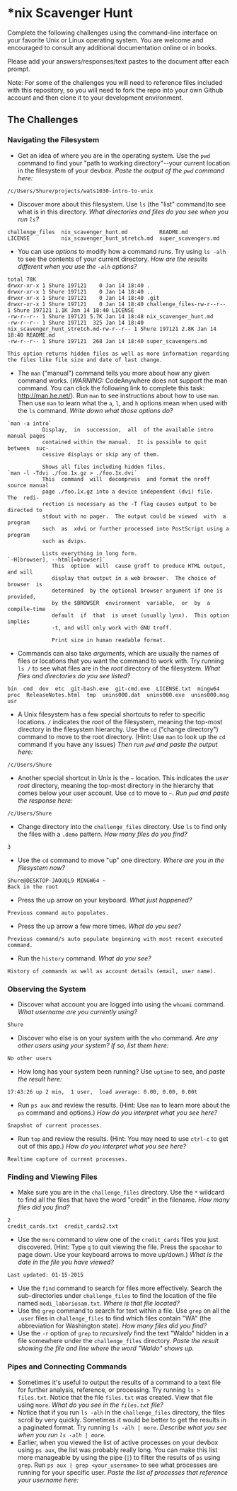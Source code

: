 # *nix Scavenger Hunt

Complete the following challenges using the command-line interface on your favorite
Unix or Linux operating system. You are welcome and encouraged to consult any
additional documentation online or in books.

Please add your answers/responses/text pastes to the document after each prompt.

Note: For some of the challenges you will need to reference files included with
this repository, so you will need to fork the repo into your own Github account
and then clone it to your development environment.

## The Challenges

### Navigating the Filesystem

* Get an idea of where you are in the operating system. Use the `pwd` command to find your "path to working directory"--your current location in the filesystem of your devbox. *Paste the output of the `pwd` command here:* 

```
/c/Users/Shure/projects/wats1030-intro-to-unix
```

* Discover more about this filesystem. Use `ls` (the "list" command)to see what is in this directory. *What directories and files do you see when you run `ls`?* 

```
challenge_files  nix_scavenger_hunt.md          README.md
LICENSE          nix_scavenger_hunt_stretch.md  super_scavengers.md
```

* You can use *options* to modify how a command runs. Try using `ls -alh` to see the contents of your current directory. *How are the results different when you use the `-alh` options?*

```
total 78K
drwxr-xr-x 1 Shure 197121    0 Jan 14 18:40 .
drwxr-xr-x 1 Shure 197121    0 Jan 14 18:40 ..
drwxr-xr-x 1 Shure 197121    0 Jan 14 18:40 .git
drwxr-xr-x 1 Shure 197121    0 Jan 14 18:40 challenge_files-rw-r--r-- 1 Shure 197121 1.1K Jan 14 18:40 LICENSE
-rw-r--r-- 1 Shure 197121 5.7K Jan 14 18:48 nix_scavenger_hunt.md
-rw-r--r-- 1 Shure 197121  325 Jan 14 18:40 nix_scavenger_hunt_stretch.md-rw-r--r-- 1 Shure 197121 2.8K Jan 14 18:40 README.md
-rw-r--r-- 1 Shure 197121  268 Jan 14 18:40 super_scavengers.md

This option returns hidden files as well as more information regarding the files like file size and date of last change.
```

* The `man` ("manual") command tells you more about how any given command works. (*WARNING:* CodeAnywhere does not support the man command. You can click the following link to complete this task: http://man.he.net/). Run `man` to see instructions about how to use `man`. Then use `man` to learn what the `a`, `l`, and `h` options mean when used with the `ls` command. *Write down what those options do?*

```
`man -a intro`
           Display,  in  succession,  all  of the available intro manual pages
           contained within the manual.  It is possible to quit  between  suc-
           cessive displays or skip any of them.

           Shows all files including hidden files.
`man -l -Tdvi ./foo.1x.gz > ./foo.1x.dvi`
           This  command  will  decompress  and format the nroff source manual
           page ./foo.1x.gz into a device independent (dvi) file.   The  redi-
           rection is necessary as the -T flag causes output to be directed to
           stdout with no pager.  The output could be viewed  with  a  program
           such  as  xdvi or further processed into PostScript using a program
           such as dvips.

           Lists everything in long form.
`-H[browser], --html[=browser]`
              This  option  will  cause groff to produce HTML output, and will
              display that output in a web browser.  The choice of browser  is
              determined  by the optional browser argument if one is provided,
              by the $BROWSER  environment  variable,  or  by  a  compile-time
              default  if  that  is unset (usually lynx).  This option implies
              -t, and will only work with GNU troff.

              Print size in human readable format.
```

* Commands can also take *arguments*, which are usually the names of files or locations that you want the command to work with. Try running `ls /` to see what files are in the *root* directory of the filesystem. *What files and directories do you see listed?*

```
bin  cmd  dev  etc  git-bash.exe  git-cmd.exe  LICENSE.txt  mingw64  proc  ReleaseNotes.html  tmp  unins000.dat  unins000.exe  unins000.msg  usr
```

* A Unix filesystem has a few special shortcuts to refer to specific locations. `/` indicates the *root* of the filesystem, meaning the top-most directory in the filesystem hierarchy. Use the `cd` ("change directory") command to move to the root directory. (Hint: Use `man` to look up the `cd` command if you have any issues) *Then run `pwd` and paste the output here:*

```
/c/Users/Shure
```

* Another special shortcut in Unix is the `~` location. This indicates the *user root* directory, meaning the top-most directory in the hierarchy that comes below your user account. Use `cd` to move to `~`. *Run `pwd` and paste the response here:*

```
/c/Users/Shure
```

* Change directory into the `challenge_files` directory. Use `ls` to find only the files with a `.demo` pattern. *How many files do you find?*

```
3
```

* Use the `cd` command to move "up" one directory. *Where are you in the filesystem now?*

```
Shure@DESKTOP-JAOUQL9 MINGW64 ~
Back in the root
```

* Press the up arrow on your keyboard. *What just happened?*

```
Previous command auto populates.
```

* Press the up arrow a few more times. *What do you see?*

```
Previous command/s auto populate beginning with most recent executed command.
```

* Run the `history` command. *What do you see?*

```
History of commands as well as account details (email, user name).
```

### Observing the System

* Discover what account you are logged into using the `whoami` command. *What username are you currently using?*

```
Shure
```

* Discover who else is on your system with the `who` command. *Are any other users using your system? If so, list them here:*

```
No other users
```

* How long has your system been running? Use `uptime` to see, and *paste the result here:*

```
17:43:26 up 2 min,  1 user,  load average: 0.00, 0.00, 0.00t
```

* Run `ps aux` and review the results. (Hint: Use `man` to learn more about the `ps` command and options.) *How do you interpret what you see here?*

```
Snapshot of current processes.
```

* Run `top` and review the results. (Hint: You may need to use `ctrl-c` to get out of this app.) *How do you interpret what you see here?*

```
Realtime capture of current processes.
```

### Finding and Viewing Files

* Make sure you are in the `challenge_files` directory. Use the `*` wildcard to find all the files that have the word "credit" in the filename. *How many files did you find?*

```
2
credit_cards.txt  credit_cards2.txt
```

* Use the `more` command to view one of the `credit_cards` files you just discovered. (Hint: Type `q` to quit viewing the file. Press the `spacebar` to page down. Use your keyboard arrows to move up/down.) *What is the date in the file you have viewed?*

```
Last updated: 01-15-2015
```

* Use the `find` command to search for files more effectively. Search the sub-directories under `challenge_files` to find the location of the file named `modi_laboriosam.txt`. *Where is that file located?*
* Use the `grep` command to search for text within a file. Use `grep` on all the `.user` files in `challenge_files` to find which files contain "WA" (the abbreviation for Washington state). *How many files did you find?*
* Use the `-r` option of `grep` to *recursively* find the text "Waldo" hidden in a file somewhere under the `challenge_files` directory. *Paste the result showing the file and line where the word "Waldo" shows up.*

### Pipes and Connecting Commands

* Sometimes it's useful to output the results of a command to a text file for further analysis, reference, or processing. Try running `ls > files.txt`. Notice that the file `files.txt` was created. View that file using `more`. *What do you see in the `files.txt` file?*
* Notice that if you run `ls -alh` in the `challenge_files` directory, the files scroll by very quickly. Sometimes it would be better to get the results in a paginated format. Try running `ls -alh | more`. *Describe what you see when you run `ls -alh | more`.*
* Earlier, when you viewed the list of active processes on your devbox using `ps aux`, the list was probably really long. You can make this list more manageable by using the pipe (`|`) to filter the results of `ps` using `grep`. Run `ps aux | grep <your_username>` to see what processes are running for your specific user. *Paste the list of processes that reference your username here:*

